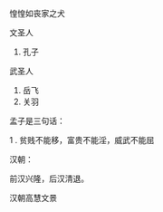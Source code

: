 惶惶如丧家之犬



文圣人

1. 孔子

武圣人

1. 岳飞
2. 关羽

孟子是三句话：

1 . 贫贱不能移，富贵不能淫，威武不能屈





汉朝：



前汉兴隆，后汉清退。

汉朝高慧文景